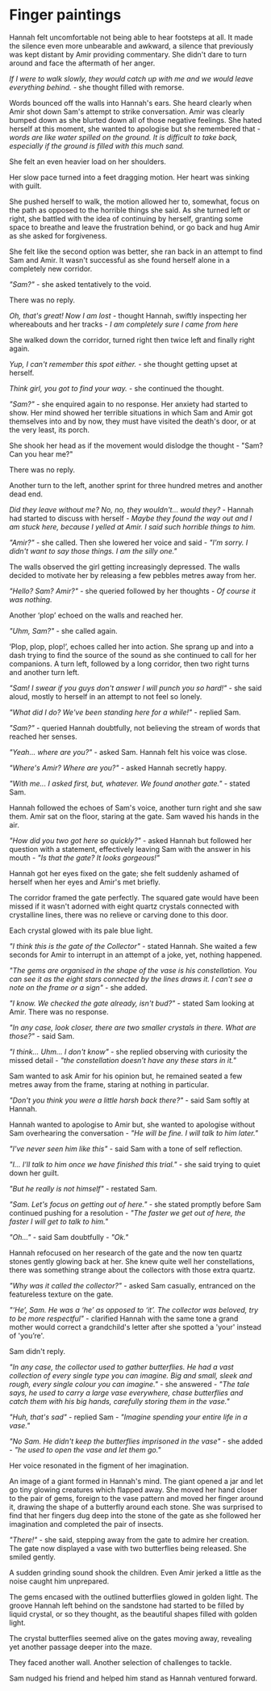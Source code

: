 # Finger paintings

Hannah felt uncomfortable not being able to hear footsteps at all. It made the silence even more unbearable and awkward, a silence that previously was kept distant by Amir providing commentary. She didn't dare to turn around and face the aftermath of her anger.

*If I were to walk slowly, they would catch up with me and we would leave everything behind.* - she thought filled with remorse.

Words bounced off the walls into Hannah's ears. She heard clearly when Amir shot down Sam's attempt to strike conversation. Amir was clearly bumped down as she blurted down all of those negative feelings. She hated herself at this moment, she wanted to apologise but she remembered that - *words are like water spilled on the ground. It is difficult to take back, especially if the ground is filled with this much sand.*

She felt an even heavier load on her shoulders.

Her slow pace turned into a feet dragging motion. Her heart was sinking with guilt.

She pushed herself to walk, the motion allowed her to, somewhat, focus on the path as opposed to the horrible things she said. As she turned left or right, she battled with the idea of continuing by herself, granting some space to breathe and leave the frustration behind, or go back and hug Amir as she asked for forgiveness.

She felt like the second option was better, she ran back in an attempt to find Sam and Amir. It wasn't successful as she found herself alone in a completely new corridor.

*"Sam?"* - she asked tentatively to the void.

There was no reply.

*Oh, that's great! Now I am lost* - thought Hannah, swiftly inspecting her whereabouts and her tracks - *I am completely sure I came from here*

She walked down the corridor, turned right then twice left and finally right again.

*Yup, I can't remember this spot either.* - she thought getting upset at herself.

*Think girl, you got to find your way.* - she continued the thought.

*"Sam?"* - she enquired again to no response. Her anxiety had started to show. Her mind showed her terrible situations in which Sam and Amir got themselves into and by now, they must have visited the death's door, or at the very least, its porch.

She shook her head as if the movement would dislodge the thought - "Sam? Can you hear me?"

There was no reply.

Another turn to the left, another sprint for three hundred metres and another dead end.

*Did they leave without me? No, no, they wouldn't... would they?* - Hannah had started to discuss with herself - *Maybe they found the way out and I am stuck here, because I yelled at Amir. I said such horrible things to him.*

*"Amir?"* - she called. Then she lowered her voice and said - *"I'm sorry. I didn't want to say those things. I am the silly one."*

The walls observed the girl getting increasingly depressed. The walls decided to motivate her by releasing a few pebbles metres away from her. 

*"Hello? Sam? Amir?"* - she queried followed by her thoughts -  *Of course it was nothing.*

Another ‘plop’ echoed on the walls and reached her.

*"Uhm, Sam?"* - she called again.

‘Plop, plop, plop!’, echoes called her into action. She sprang up and into a dash trying to find the source of the sound as she continued to call for her companions. A turn left, followed by a long corridor, then two right turns and another turn left.

*"Sam! I swear if you guys don't answer I will punch you so hard!"* - she said aloud, mostly to herself in an attempt to not feel so lonely.

*"What did I do? We've been standing here for a while!"* - replied Sam.

*"Sam?"* - queried Hannah doubtfully, not believing the stream of words that reached her senses.

*"Yeah... where are you?"* - asked Sam. Hannah felt his voice was close.

*"Where's Amir? Where are you?"* - asked Hannah secretly happy.

*"With me... I asked first, but, whatever. We found another gate."* - stated Sam.

Hannah followed the echoes of Sam's voice, another turn right and she saw them. Amir sat on the floor, staring at the gate. Sam waved his hands in the air.

*"How did you two got here so quickly?"* - asked Hannah but followed her question with a statement, effectively leaving Sam with the answer in his mouth - *"Is that the gate? It looks gorgeous!"*



Hannah got her eyes fixed on the gate; she felt suddenly ashamed of herself when her eyes and Amir's met briefly.

The corridor framed the gate perfectly. The squared gate would have been missed if it wasn't adorned with eight quartz crystals connected with crystalline lines, there was no relieve or carving done to this door.

Each crystal glowed with its pale blue light. 

*"I think this is the gate of the Collector"* - stated Hannah. She waited a few seconds for Amir to interrupt in an attempt of a joke, yet, nothing happened.

*"The gems are organised in the shape of the vase is his constellation. You can see it as the eight stars connected by the lines draws it. I can't see a note on the frame or a sign"* - she added.

*"I know. We checked the gate already, isn't bud?"* - stated Sam looking at Amir. There was no response.

*"In any case, look closer, there are two smaller crystals in there. What are those?"* - said Sam.

*"I think... Uhm... I don't know"* - she replied observing with curiosity the missed detail - *"the constellation doesn't have any these stars in it."*

Sam wanted to ask Amir for his opinion but, he remained seated  a few metres away from the frame, staring at nothing in particular.

*"Don't you think you were a little harsh back there?"* - said Sam softly at Hannah.

Hannah wanted to apologise to Amir but, she wanted to apologise without Sam overhearing the conversation - *"He will be fine. I will talk to him later."*

*"I've never seen him like this"* - said Sam with a tone of self reflection.

*"I... I'll talk to him once we have finished this trial."* - she said trying to quiet down her guilt.

*"But he really is not himself"* - restated Sam.

*"Sam. Let's focus on getting out of here."* - she stated promptly before Sam continued pushing for a resolution - *"The faster we get out of here, the faster I will get to talk to him."* 

*"Oh..."* - said Sam doubtfully - *"Ok."*



Hannah refocused on her research of the gate and the now ten quartz stones gently glowing back at her. She knew quite well her constellations, there was something strange about the collectors with those extra quartz.

*"Why was it called the collector?"* - asked Sam casually, entranced on the featureless texture on the gate.

*"‘He’, Sam. He was a ‘he’ as opposed to ‘it’. The collector was beloved, try to be more respectful"* - clarified Hannah with the same tone a grand mother would correct a grandchild's letter after she spotted a 'your' instead of 'you’re'.

Sam didn't reply.

*"In any case, the collector used to gather butterflies. He had a vast collection of every single type you can imagine. Big and small, sleek and rough, every single colour you can imagine."* - she answered - *"The tale says, he used to carry a large vase everywhere, chase butterflies and catch them with his big hands, carefully storing them in the vase."*

*"Huh, that's sad"* - replied Sam - *"Imagine spending your entire life in a vase."*

*"No Sam. He didn't keep the butterflies imprisoned in the vase"* - she added - *"he used to open the vase and let them go."*

Her voice resonated in the figment of her imagination.

An image of a giant formed in Hannah's mind. The giant opened a jar and let go tiny glowing creatures which flapped away. She moved her hand closer to the pair of gems, foreign to the vase pattern and moved her finger around it, drawing the shape of a butterfly around each stone. She was surprised to find that her fingers dug deep into the stone of the gate as she followed her imagination and completed the pair of insects.

*"There!"* - she said, stepping away from the gate to admire her creation. The gate now displayed a vase with two butterflies being released. She smiled gently.

A sudden grinding sound shook the children. Even Amir jerked a little as the noise caught him unprepared.

The gems encased with the outlined butterflies glowed in golden light. The groove Hannah left behind on the sandstone had started to be filled by liquid crystal, or so they thought, as the beautiful shapes filled with golden light.

The crystal butterflies seemed alive on the gates moving away, revealing yet another passage deeper into the maze.

They faced another wall. Another selection of challenges to tackle.

Sam nudged his friend and helped him stand as Hannah ventured forward.